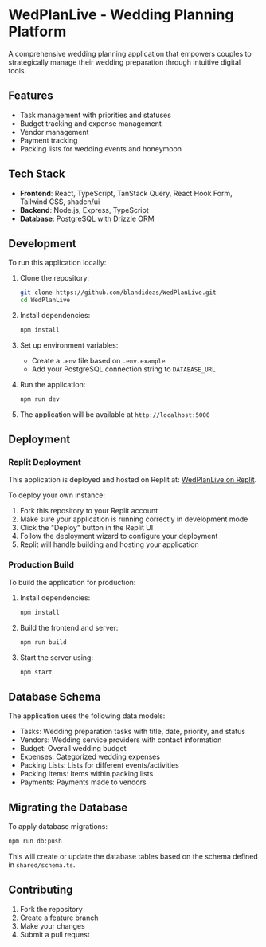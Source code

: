 # WedPlanLive - Wedding Planning Platform

A comprehensive wedding planning application that empowers couples to strategically manage their wedding preparation through intuitive digital tools.

## Features

- Task management with priorities and statuses
- Budget tracking and expense management
- Vendor management 
- Payment tracking
- Packing lists for wedding events and honeymoon

## Tech Stack

- **Frontend**: React, TypeScript, TanStack Query, React Hook Form, Tailwind CSS, shadcn/ui
- **Backend**: Node.js, Express, TypeScript
- **Database**: PostgreSQL with Drizzle ORM

## Development

To run this application locally:

1. Clone the repository:
   ```bash
   git clone https://github.com/blandideas/WedPlanLive.git
   cd WedPlanLive
   ```
2. Install dependencies:
   ```bash
   npm install
   ```
3. Set up environment variables:
   - Create a `.env` file based on `.env.example`
   - Add your PostgreSQL connection string to `DATABASE_URL`

4. Run the application:
   ```bash
   npm run dev
   ```

5. The application will be available at `http://localhost:5000`

## Deployment

### Replit Deployment

This application is deployed and hosted on Replit at: [WedPlanLive on Replit](https://wedplanlive.replit.app).

To deploy your own instance:

1. Fork this repository to your Replit account
2. Make sure your application is running correctly in development mode
3. Click the "Deploy" button in the Replit UI
4. Follow the deployment wizard to configure your deployment
5. Replit will handle building and hosting your application

### Production Build

To build the application for production:

1. Install dependencies:
   ```bash
   npm install
   ```

2. Build the frontend and server:
   ```bash
   npm run build
   ```

3. Start the server using:
   ```bash
   npm start
   ```

## Database Schema

The application uses the following data models:

- Tasks: Wedding preparation tasks with title, date, priority, and status
- Vendors: Wedding service providers with contact information
- Budget: Overall wedding budget
- Expenses: Categorized wedding expenses
- Packing Lists: Lists for different events/activities 
- Packing Items: Items within packing lists
- Payments: Payments made to vendors

## Migrating the Database

To apply database migrations:

```bash
npm run db:push
```

This will create or update the database tables based on the schema defined in `shared/schema.ts`.

## Contributing

1. Fork the repository
2. Create a feature branch
3. Make your changes
4. Submit a pull request
